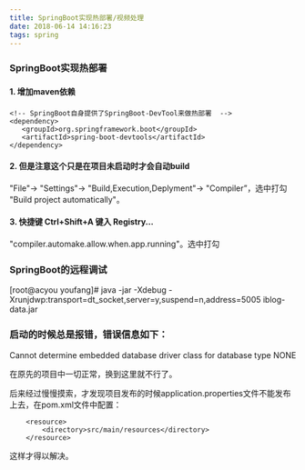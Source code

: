 ```yaml
---
title: SpringBoot实现热部署/视频处理
date: 2018-06-14 14:16:23
tags: spring
---
```

### SpringBoot实现热部署
#### 1. 增加maven依赖
```
<!-- SpringBoot自身提供了SpringBoot-DevTool来做热部署  -->
<dependency>
   <groupId>org.springframework.boot</groupId>
   <artifactId>spring-boot-devtools</artifactId>
</dependency>
```
#### 2. 但是注意这个只是在项目未启动时才会自动build

"File"-> "Settings"-> "Build,Execution,Deplyment"-> "Compiler”，选中打勾 "Build project automatically"。
#### 3. 快捷键 Ctrl+Shift+A 键入 Registry...

"compiler.automake.allow.when.app.running"。选中打勾

### SpringBoot的远程调试

[root@acyou youfang]# java -jar -Xdebug -Xrunjdwp:transport=dt_socket,server=y,suspend=n,address=5005 iblog-data.jar


### 启动的时候总是报错，错误信息如下：
Cannot determine embedded database driver class for database type NONE

在原先的项目中一切正常，换到这里就不行了。

后来经过慢慢摸索，才发现项目发布的时候application.properties文件不能发布上去，在pom.xml文件中配置：

		<resource>
			<directory>src/main/resources</directory>
		</resource>

这样才得以解决。


